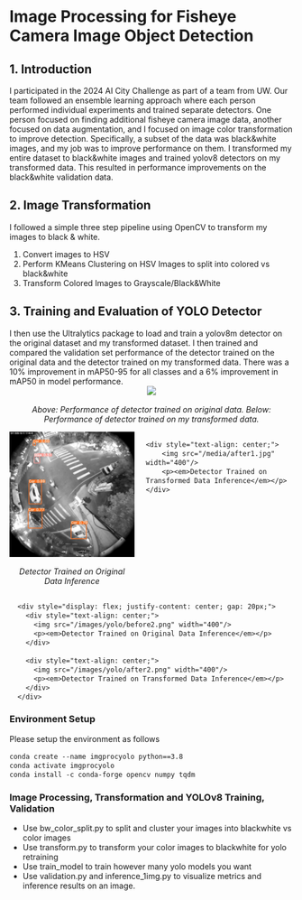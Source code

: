 # Image Processing for Fisheye Camera Image Object Detection

<h2>1. Introduction</h2>
    I participated in the 2024 AI City Challenge as part of a team from UW. Our team followed an ensemble learning approach where each person performed individual experiments and trained separate detectors. One person focused on finding additional fisheye camera image data, another focused on data augmentation, and I focused on image color transformation to improve detection. Specifically, a subset of the data was black&white images, and my job was to improve performance on them. I transformed my entire dataset to black&white images and trained yolov8 detectors on my transformed data. This resulted in performance improvements on the black&white validation data.

<h2>2. Image Transformation</h2>
    I followed a simple three step pipeline using OpenCV to transform my images to black & white.
    <ol>
    <li>Convert images to HSV</li>
    <li>Perform KMeans Clustering on HSV Images to split into colored vs black&white</li>
    <li>Transform Colored Images to Grayscale/Black&White</li>
    </ol>

<h2>3. Training and Evaluation of YOLO Detector</h2>
    I then use the Ultralytics package to load and train a yolov8m detector on the original dataset and my transformed dataset. I then trained and compared the validation set performance of the detector trained on the original data and the detector trained on my transformed data. There was a 10% improvement in mAP50-95 for all classes and a 6% improvement in mAP50 in model performance.

<div align="center">
    <img src="/images/yolo/yolo_results.png" width="800" />
    <p><em>Above: Performance of detector trained on original data. Below: Performance of detector trained on my transformed data.</em></p>
</div>

<div style="display: flex; justify-content: center; gap: 20px;">
    <div style="text-align: center;">
        <img src="/media/before1.jpg" width="400"/>
        <p><em>Detector Trained on Original Data Inference</em></p>
    </div>

    <div style="text-align: center;">
        <img src="/media/after1.jpg" width="400"/>
        <p><em>Detector Trained on Transformed Data Inference</em></p>
    </div>
</div>

      <div style="display: flex; justify-content: center; gap: 20px;">
        <div style="text-align: center;">
          <img src="/images/yolo/before2.png" width="400"/>
          <p><em>Detector Trained on Original Data Inference</em></p>
        </div>

        <div style="text-align: center;">
          <img src="/images/yolo/after2.png" width="400"/>
          <p><em>Detector Trained on Transformed Data Inference</em></p>
        </div>
      </div>

### Environment Setup

Please setup the environment as follows
```
conda create --name imgprocyolo python==3.8
conda activate imgprocyolo
conda install -c conda-forge opencv numpy tqdm
```

### Image Processing, Transformation and YOLOv8 Training, Validation
- Use bw_color_split.py to split and cluster your images into blackwhite vs color images
- Use transform.py to transform your color images to blackwhite for yolo retraining
- Use train_model to train however many yolo models you want
- Use validation.py and inference_1img.py to visualize metrics and inference results on an image.